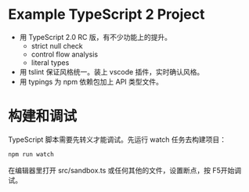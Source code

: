 # Example TypeScript 2 Project

+ 用 TypeScript 2.0 RC 版，有不少功能上的提升。
	+ strict null check
	+ control flow analysis
	+ literal types
+ 用 tslint 保证风格统一。装上 vscode 插件，实时确认风格。
+ 用 typings 为 npm 依赖包加上 API 类型文件。

# 构建和调试

TypeScript 脚本需要先转义才能调试。先运行 watch 任务去构建项目：

```js
npm run watch
```

在编辑器里打开 src/sandbox.ts 或任何其他的文件，设置断点，按 F5开始调试。
